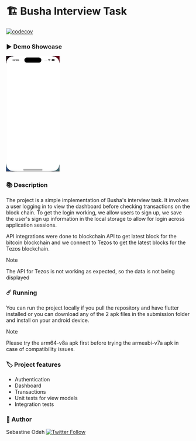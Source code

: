 # 🏗️ Busha Interview Task

[![codecov](https://codecov.io/gh/CoderNamedHendrick/busha_task/graph/badge.svg?token=6rzcp4thSu)](https://codecov.io/gh/CoderNamedHendrick/busha_task)

### ▶️ Demo Showcase

<img src="submission/demo.gif" alt="Demo Showcase"/>

### 📚 Description

The project is a simple implementation of Busha's interview task. It involves a user logging in to
view the dashboard before checking transactions on the block chain. To get the login working, we
allow users to sign up, we save the user's sign up information in the local storage to allow for
login across application sessions.

API integrations were done to blockchain API to get latest block for the bitcoin blockchain and we
connect to Tezos to get the latest blocks for the Tezos blockchain.

> [!NOTE]
> The API for Tezos is not working as expected, so the data is not being displayed

### ☄️ Running

You can run the project locally if you pull the repository and have flutter installed or you can
download any of the 2 apk files in the submission folder and install on your android device.

> [!NOTE]
> Please try the arm64-v8a apk first before trying the armeabi-v7a apk in case of compatibility
> issues.

### 🏷️ Project features

- Authentication
- Dashboard
- Transactions
- Unit tests for view models
- Integration tests

### 🥸 Author

Sebastine
Odeh [![Twitter Follow](https://img.shields.io/twitter/follow/H3ndrick_.svg?style=social)](https://twitter.com/H3ndrick_)